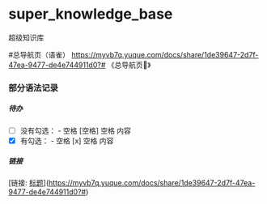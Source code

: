 # super_knowledge_base
超级知识库

#总导航页（语雀） 
https://myvb7q.yuque.com/docs/share/1de39647-2d7f-47ea-9477-de4e744911d0?# 《总导航页📣》

### 部分语法记录

##### 待办
- [ ] 没有勾选：  - 空格 [空格] 空格 内容
- [x] 有勾选： - 空格 [x] 空格 内容

##### 链接

[链接: [标题](url)](https://myvb7q.yuque.com/docs/share/1de39647-2d7f-47ea-9477-de4e744911d0?#)
